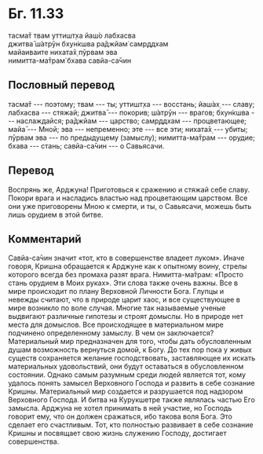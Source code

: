 # Бг. 11.33
тасма̄т твам уттишт̣ха йаш́о лабхасва<br/>
джитва̄ ш́атрӯн бхун̇кшва ра̄джйам̇ самр̣ддхам<br/>
майаиваите нихата̄х̣ пӯрвам эва<br/>
нимитта-ма̄трам̇ бхава савйа-са̄чин
## Пословный перевод

тасма̄т --- поэтому; твам --- ты; уттишт̣ха --- восстань; йаш́ах̣ --- славу;
лабхасва --- стяжай; джитва̄ --- покорив; ш́атрӯн --- врагов; бхун̇кшва ---
наслаждайся; ра̄джйам --- царство; самр̣ддхам --- процветающее; майа̄ ---
Мной; эва --- непременно; эте --- все эти; нихата̄х̣ --- убиты; пӯрвам эва
--- по предыдущему (замыслу); нимитта-ма̄трам --- орудие; бхава ---
стань; савйа-са̄чин --- о Савьясачи.

## Перевод

Воспрянь же, Арджуна! Приготовься к сражению и стяжай себе славу. Покори
врага и насладись властью над процветающим царством. Все они уже
приговорены Мною к смерти, и ты, о Савьясачи, можешь быть лишь орудием в
этой битве.

## Комментарий

Савйа-са̄чин значит «тот, кто в совершенстве владеет луком». Иначе
говоря, Кришна обращается к Арджуне как к опытному воину, стрелы
которого всегда без промаха разят врага. Нимитта-ма̄трам: «Просто стань
орудием в Моих руках». Эти слова также очень важны. Все в мире
происходит по плану Верховной Личности Бога. Глупцы и невежды считают,
что в природе царит хаос, и все существующее в мире возникло по воле
случая. Многие так называемые ученые выдвигают различные гипотезы и
строят домыслы. Но в природе нет места для домыслов. Все происходящее в
материальном мире подчинено определенному замыслу. В чем он заключается?
Материальный мир предназначен для того, чтобы дать обусловленным душам
возможность вернуться домой, к Богу. До тех пор пока у живых существ
сохраняется желание господствовать, заставляющее их искать материальных
удовольствий, они будут оставаться в обусловленном состоянии. Однако
самым разумным среди людей является тот, кому удалось понять замысел
Верховного Господа и развить в себе сознание Кришны. Материальный мир
создается и разрушается под надзором Верховного Господа. И битва на
Курукшетре также являлась частью Его замысла. Арджуна не хотел принимать
в ней участие, но Господь говорит ему, что он должен сражаться, ибо
такова воля Бога. Это сделает его счастливым. Тот, кто полностью
развивает в себе сознание Кришны и посвящает свою жизнь служению
Господу, достигает совершенства.
